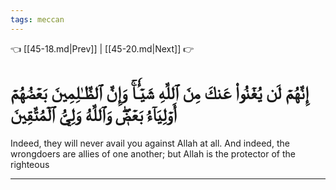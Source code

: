 ```yaml
---
tags: meccan
---
```


👈 [[45-18.md|Prev]] | [[45-20.md|Next]] 👉

# إِنَّهُمۡ لَن يُغۡنُواْ عَنكَ مِنَ ٱللَّهِ شَيۡـٔٗاۚ وَإِنَّ ٱلظَّـٰلِمِينَ بَعۡضُهُمۡ أَوۡلِيَآءُ بَعۡضٖۖ وَٱللَّهُ وَلِيُّ ٱلۡمُتَّقِينَ

Indeed, they will never avail you against Allah at all. And indeed, the wrongdoers are allies of one another; but Allah is the protector of the righteous

---

